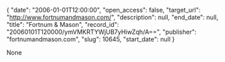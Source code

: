 {
  "date": "2006-01-01T12:00:00", 
  "open_access": false, 
  "target_url": "http://www.fortnumandmason.com/", 
  "description": null, 
  "end_date": null, 
  "title": "Fortnum & Mason", 
  "record_id": "20060101T120000/ymVMKRTYWjUB7yHiwZqh/A==", 
  "publisher": "fortnumandmason.com", 
  "slug": 10645, 
  "start_date": null
}

None